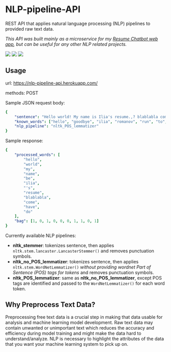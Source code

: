 # NLP-pipeline-API
REST API that applies natural language processing (NLP) pipelines to provided raw text data.

*This API was built mainly as a microservice for my <a href="https://github.com/Iliaromanov/Resume-Chatbot-WebApp">Resume Chatbot web app</a>, but can be useful for any other NLP related projects.*

<img src="https://img.shields.io/badge/-Python-dark_green" /> <img src="https://img.shields.io/badge/-FastAPI-blue" /> <img src="https://img.shields.io/badge/-NLTK-yellow" />

## Usage

url: https://nlp-pipeline-api.herokuapp.com/

methods: POST

Sample JSON request body:
```yaml
{
    "sentence": "Hello world! My name is Ilia's resume.,? blablabla coming having doing",
    "known_words": ["hello", "goodbye", "ilia", "romanov", "run", "to", "come", "have", "foo", "do"],
    "nlp_pipeline": "nltk_POS_lemmatizer"
}
```
Sample response:
```yaml
{
    "processed_words": [
        "hello",
        "world",
        "my",
        "name",
        "be",
        "ilia",
        "'s",
        "resume",
        "blablabla",
        "come",
        "have",
        "do"
    ],
    "bag": [1, 0, 1, 0, 0, 0, 1, 1, 0, 1]
}
```

Currently available NLP pipelines: 
- **nltk_stemmer**: tokenizes sentence, then applies `nltk.stem.lancaster.LancasterStemmer()` and removes punctuation symbols.
- **nltk_no_POS_lemmatizer**: tokenizes sentence, then applies `nltk.stem.WordNetLemmatizer()` *without providing wordnet Part of Sentence (POS) tags for tokens* and removes punctuation symbols.
- **nltk_POS_lemmatizer**: same as **nltk_no_POS_lemmatizer**, except POS tags are identified and passed to the `WordNetLemmatizer()` for each word token.

## Why Preprocess Text Data?

Preprocessing free text data is a crucial step in making that data usable for analysis and machine learning model development. Raw text data may contain unwanted or unimportant text which reduces the accuracy and efficiency during model training and might make the data hard to understand/analyze. NLP is necessary to highlight the attributes of the data that you want your machine learning system to pick up on.
